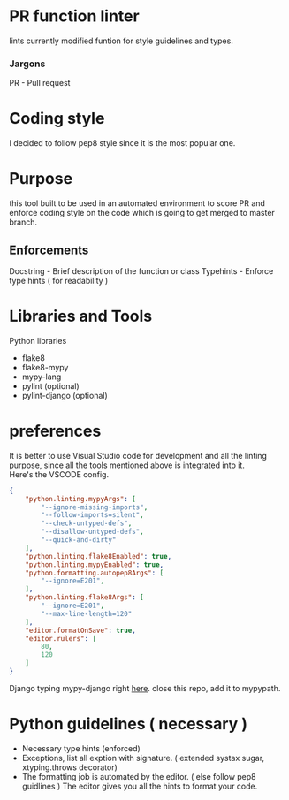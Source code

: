 # PR function linter
lints currently modified funtion for style guidelines and types.


### Jargons
PR - Pull request

#  Coding style
I decided to follow pep8 style since it is the most popular one.

# Purpose
this tool built to be used in an automated environment to score PR and enforce coding style on the code which is going to get merged to master branch.


## Enforcements

Docstring - Brief description of the function or class
Typehints - Enforce type hints ( for readability )


# Libraries and Tools

Python libraries
 - flake8
 - flake8-mypy
 - mypy-lang
 - pylint (optional)
 - pylint-django (optional)

# preferences

It is better to use Visual Studio code for development and all the linting purpose, since all the tools mentioned above is integrated into it.  
Here's the VSCODE config.

```json
{
    "python.linting.mypyArgs": [
        "--ignore-missing-imports",
        "--follow-imports=silent",
        "--check-untyped-defs",
        "--disallow-untyped-defs",
        "--quick-and-dirty"
    ],
    "python.linting.flake8Enabled": true,
    "python.linting.mypyEnabled": true,
    "python.formatting.autopep8Args": [
        "--ignore=E201",
    ],
    "python.linting.flake8Args": [
        "--ignore=E201",
        "--max-line-length=120"
    ],
    "editor.formatOnSave": true,
    "editor.rulers": [
        80,
        120
    ]
}
```

Django typing mypy-django right [here](https://github.com/machinalis/mypy-django). close this repo, add it to mypypath.


# Python guidelines ( necessary )

 - Necessary type hints (enforced)
 - Exceptions, list all exption with signature. ( extended systax sugar, xtyping.throws decorator)
 - The formatting job is automated by the editor. ( else follow pep8 guidlines )
The editor gives you all the hints to format your code.
